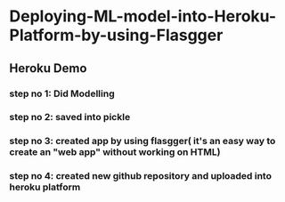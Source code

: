 # Deploying-ML-model-into-Heroku-Platform-by-using-Flasgger
## Heroku Demo
### step no 1: Did Modelling
### step no 2: saved into pickle
### step no 3: created app by using flasgger( it's an easy way to create an "web app" without working on HTML)
### step no 4: created new github repository and uploaded into heroku platform
